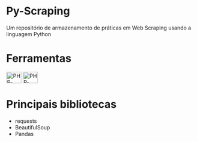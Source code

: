 # Py-Scraping

Um repositório de armazenamento de práticas em Web Scraping usando a linguagem Python

# Ferramentas 

<img align="center" alt="PHP-lang" height="30" width="40" src="https://cdn.jsdelivr.net/gh/devicons/devicon/icons/python/python-original.svg">
<img align="center" alt="PHP-lang" height="30" width="40" src="https://w7.pngwing.com/pngs/1/687/png-transparent-apache-spark-apache-http-server-scala-apache-software-foundation-data-processing-others-miscellaneous-text-orange.png">

# Principais bibliotecas

- requests
- BeautifulSoup
- Pandas
